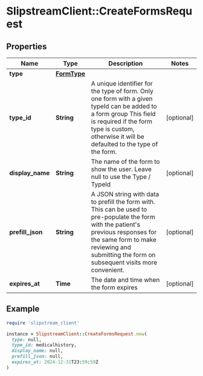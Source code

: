 # SlipstreamClient::CreateFormsRequest

## Properties

| Name | Type | Description | Notes |
| ---- | ---- | ----------- | ----- |
| **type** | [**FormType**](FormType.md) |  |  |
| **type_id** | **String** | A unique identifier for the type of form.  Only one form with a given typeId can be added to a form group  This field is required if the form type is custom, otherwise it will be defaulted to the type of the form.  | [optional] |
| **display_name** | **String** | The name of the form to show the user. Leave null to use the Type / TypeId | [optional] |
| **prefill_json** | **String** | A JSON string with data to prefill the form with. This can be used to pre-populate the form with the  patient&#39;s previous responses for the same form to make reviewing and submitting the form on subsequent visits more convenient.  | [optional] |
| **expires_at** | **Time** | The date and time when the form expires | [optional] |

## Example

```ruby
require 'slipstream_client'

instance = SlipstreamClient::CreateFormsRequest.new(
  type: null,
  type_id: medicalhistory,
  display_name: null,
  prefill_json: null,
  expires_at: 2024-12-31T23:59:59Z
)
```

